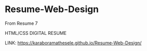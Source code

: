 # Resume-Web-Design
From Resume 7

HTML/CSS DIGITAL RESUME

LINK: https://karaboramathesele.github.io/Resume-Web-Design/
